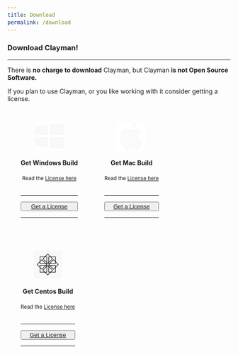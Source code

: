 ```yaml
---
title: Download
permalink: /download
---
```

### Download Clayman!
<hr style="background-color:#424242;">

There is <b>no charge to download</b> Clayman, but Clayman <b>is not Open Source Software.</b>

If you plan to use Clayman, or you like working with it consider getting a license.
<div class="block" >	

<div class="card column is-3" style="float: left; position: relative; padding:20px; margin:10px;text-align: center;">	

<div class="img" >
<img src="/assets/img/windows.png" width="64px" height="64px"> 
</div>
<br>
		<b>Get Windows Build</b> <br>
        <br><small>Read the <a href="https://www.clayman.app/support/license"> License here</a> </small>
<br><br>
<hr>
<button style="width:100%;" type="button" class="btn btn-lg btn-block button_support"><a href="https://www.buymeacoffee.com/ddesmond">Get a License</a></button>
<hr>
</div>

<div class="card column is-3" style="float: left; position: relative; padding:20px; margin:10px;text-align: center;">  

<div class="img" >
<img src="/assets/img/mac.png" width="64px" height="64px"> 
</div>
<br>
		<b>Get Mac Build</b> <br>
        <br><small>Read the <a href="https://www.clayman.app/support/license"> License here</a> </small>
<br><br>
<hr>
<button style="width:100%;" type="button" class="btn btn-lg btn-block button_support"><a href="https://www.buymeacoffee.com/ddesmond">Get a License</a></button>
<hr>
</div>


<div class="card column is-3" style="float: left; position: relative; padding:20px; margin:10px;text-align: center;">  

<div class="img" >
<img src="/assets/img/centos.png" width="64px" height="64px"> 
</div>
<br>
		<b>Get Centos Build</b> <br>
        <br><small>Read the <a href="https://www.clayman.app/support/license"> License here</a> </small>
<br><br>
<hr>
<button style="width:100%;" type="button" class="btn btn-lg btn-block button_support"><a href="https://www.buymeacoffee.com/ddesmond">Get a License</a></button>
<hr>
</div>


</div>

<!-- fixer --->
<div style="clear: both;"></div>

<!-- fixer --->